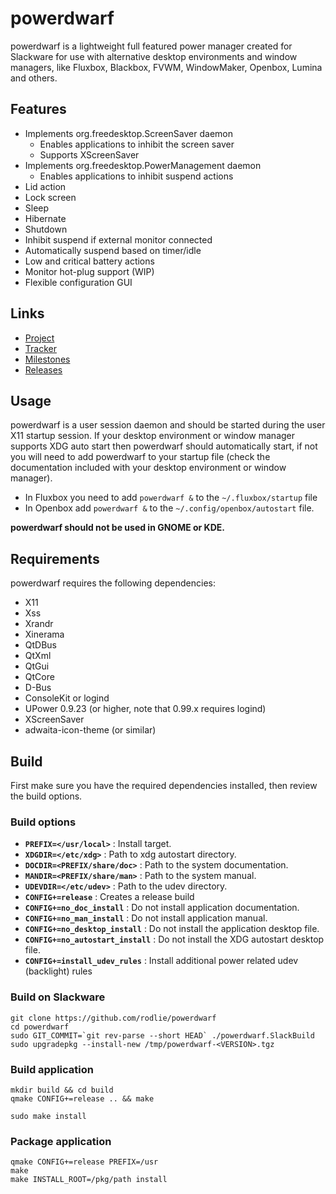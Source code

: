# powerdwarf

powerdwarf is a lightweight full featured power manager created for Slackware for use with alternative desktop environments and window managers, like Fluxbox, Blackbox, FVWM, WindowMaker, Openbox, Lumina and others.

## Features

 * Implements org.freedesktop.ScreenSaver daemon
   * Enables applications to inhibit the screen saver
   * Supports XScreenSaver
 * Implements org.freedesktop.PowerManagement daemon
   * Enables applications to inhibit suspend actions
 * Lid action
 * Lock screen
 * Sleep
 * Hibernate
 * Shutdown
 * Inhibit suspend if external monitor connected
 * Automatically suspend based on timer/idle
 * Low and critical battery actions
 * Monitor hot-plug support (WIP)
 * Flexible configuration GUI

## Links

 * [Project](https://github.com/rodlie/powerdwarf)
 * [Tracker](https://github.com/rodlie/powerdwarf/issues)
 * [Milestones](https://github.com/rodlie/powerdwarf/milestones)
 * [Releases](https://github.com/rodlie/powerdwarf/releases)

## Usage

powerdwarf is a user session daemon and should be started during the user X11 startup session. If your desktop environment or window manager supports XDG auto start then powerdwarf should automatically start, if not you will need to add powerdwarf to your startup file (check the documentation included with your desktop environment or window manager).

 * In Fluxbox you need to add ``powerdwarf &`` to the ``~/.fluxbox/startup`` file
 * In Openbox add ``powerdwarf &`` to the ``~/.config/openbox/autostart`` file.

 **powerdwarf should not be used in GNOME or KDE.**

## Requirements

powerdwarf requires the following dependencies:

 * X11
 * Xss
 * Xrandr
 * Xinerama
 * QtDBus
 * QtXml
 * QtGui
 * QtCore
 * D-Bus
 * ConsoleKit or logind
 * UPower 0.9.23 (or higher, note that 0.99.x requires logind)
 * XScreenSaver
 * adwaita-icon-theme (or similar)

## Build

First make sure you have the required dependencies installed, then review the build options.

### Build options

 * **``PREFIX=</usr/local>``** : Install target.
 * **``XDGDIR=</etc/xdg>``** : Path to xdg autostart directory.
 * **``DOCDIR=<PREFIX/share/doc>``** : Path to the system documentation.
 * **``MANDIR=<PREFIX/share/man>``** : Path to the system manual.
 * **``UDEVDIR=</etc/udev>``** : Path to the udev directory.
 * **``CONFIG+=release``** : Creates a release build
 * **``CONFIG+=no_doc_install``** : Do not install application documentation.
 * **``CONFIG+=no_man_install``** : Do not install application manual.
 * **``CONFIG+=no_desktop_install``** : Do not install the application desktop file.
 * **``CONFIG+=no_autostart_install``** : Do not install the XDG autostart desktop file.
 * **``CONFIG+=install_udev_rules``** : Install additional power related udev (backlight) rules

### Build on Slackware

```
git clone https://github.com/rodlie/powerdwarf
cd powerdwarf
sudo GIT_COMMIT=`git rev-parse --short HEAD` ./powerdwarf.SlackBuild
sudo upgradepkg --install-new /tmp/powerdwarf-<VERSION>.tgz
```

### Build application

```
mkdir build && cd build
qmake CONFIG+=release .. && make
```
```
sudo make install
```

### Package application

```
qmake CONFIG+=release PREFIX=/usr
make
make INSTALL_ROOT=/pkg/path install
```
